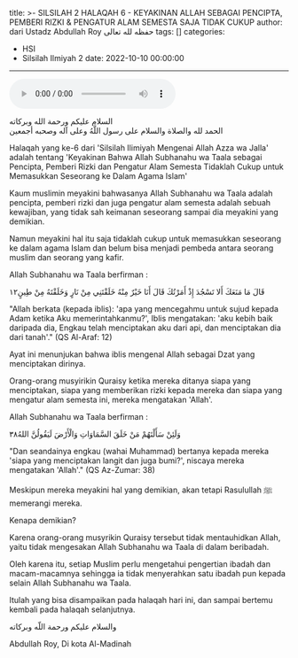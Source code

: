 title: >-
  SILSILAH 2 HALAQAH 6 - KEYAKINAN ALLAH SEBAGAI PENCIPTA, PEMBERI RIZKI &
  PENGATUR ALAM SEMESTA SAJA TIDAK CUKUP
author: dari Ustadz Abdullah Roy حفظه لله تعالى
tags: []
categories:
  - HSI
  - Silsilah Ilmiyah 2
date: 2022-10-10 00:00:00
---
<audio controls="" src="https://docs.google.com/uc?export=open&id=1-0Q0jDs6OuGS2SqeE4b-lv-37YbAv96w"></audio>

<div class="dalil">
  السلام عليكم ورحمة الله وبركاته
  <br>
  الحمد لله والصلاة والسلام على رسول اللَّهُ وعلى آله وصحبه أجمعين
</div>

Halaqah yang ke-6 dari 'Silsilah Ilimiyah Mengenai Allah Azza wa Jalla' adalah tentang 'Keyakinan Bahwa Allah Subhanahu wa Taala sebagai Pencipta, Pemberi Rizki dan Pengatur Alam Semesta Tidaklah Cukup untuk Memasukkan Seseorang ke Dalam Agama Islam'

Kaum muslimin meyakini bahwasanya Allah Subhanahu wa Taala adalah pencipta, pemberi rizki dan juga pengatur alam semesta adalah sebuah kewajiban, yang tidak sah keimanan seseorang sampai dia meyakini yang demikian.

Namun meyakini hal itu saja tidaklah cukup untuk memasukkan seseorang ke dalam agama Islam dan belum bisa menjadi pembeda antara seorang muslim dan seorang yang kafir.

Allah Subhanahu wa Taala berfirman :
<div class="dalil">
  قَالَ مَا مَنَعَكَ أَلا تَسْجُدَ إِذْ أَمَرْتُكَ قَالَ أَنَا خَيْرٌ مِنْهُ خَلَقْتَنِي مِنْ نَارٍ وَخَلَقْتَهُ مِنْ طِينٍ١٢ 
<p>
  "Allah berkata (kepada iblis): 'apa yang mencegahmu untuk sujud kepada Adam ketika Aku memerintahkanmu?', Iblis mengatakan: 'aku kebih baik daripada dia, Engkau telah menciptakan aku dari api, dan menciptakan dia dari tanah'." (QS Al-Araf: 12)
</div>

Ayat ini menunjukan bahwa iblis mengenal Allah sebagai Dzat yang menciptakan dirinya. 

Orang-orang musyirikin Quraisy ketika mereka ditanya siapa yang menciptakan, siapa yang memberikan rizki kepada mereka dan siapa yang mengatur alam semesta ini, mereka mengatakan 'Allah'.

Allah Subhanahu wa Taala berfirman :
<div class="dalil">
  وَلَئِنْ سَأَلْتَهُمْ مَنْ خَلَقَ السَّمَاوَاتِ وَالْأَرْضَ لَيَقُولُنَّ اللهُ٣٨
<p>
  "Dan seandainya engkau (wahai Muhammad) bertanya kepada mereka 'siapa yang menciptakan langit dan juga bumi?', niscaya mereka mengatakan 'Allah'." (QS Az-Zumar: 38)
  </p>
</div>

Meskipun mereka meyakini hal yang demikian, akan tetapi Rasulullah ﷺ memerangi mereka. 
 
Kenapa demikian?
 
Karena orang-orang musyrikin Quraisy tersebut tidak mentauhidkan Allah, yaitu tidak mengesakan Allah Subhanahu wa Taala di dalam beribadah.

Oleh karena itu, setiap Muslim perlu mengetahui pengertian ibadah dan macam-macamnya sehingga ia tidak menyerahkan satu ibadah pun kepada selain Allah Subhanahu wa Taala.

Itulah yang bisa disampaikan pada halaqah hari ini, dan sampai bertemu kembali pada halaqah selanjutnya.

<div class="dalil">
والسلام عليكم ورحمة اللّه وبركاته
</div>

<p class="signature">
Abdullah Roy, 
Di kota Al-Madinah
</p>